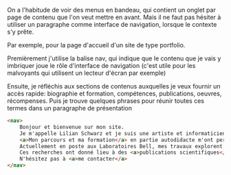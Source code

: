 On a l'habitude de voir des menus en bandeau, qui contient un onglet par page de contenu que l'on veut mettre en avant.
Mais il ne faut pas hésiter à utiliser un paragraphe comme interface de navigation, lorsque le contexte s'y prête.

Par exemple, pour la page d'accueil d'un site de type portfolio.

Premièrement j'utilise la balise nav, qui indique que le contenu que je vais y imbriquer joue le rôle d'interface de navigation (c'est utile pour les malvoyants qui utilisent un lecteur d'écran par exemple)

Ensuite, je réfléchis aux sections de contenus auxquelles je veux fournir un accès rapide: biographie et formation, compétences, publications, oeuvres, récompenses. 
Puis je trouve quelques phrases pour réunir toutes ces termes dans un paragraphe de présentation

```html
<nav>
    Bonjour et bienvenue sur mon site.
    Je m'appelle Lilian Schwarz et je suis une artiste et informaticienne.
    <a>Mon parcours et ma formation</a> en partie autodidacte m'ont permis de développer des <a>compétences</a> interdisciplinaires atypiques autour de la création et des technologies numériques.
    Actuellement en poste aux Laboratoires Bell, mes travaux explorent l'usage du code comme moyen d'expression artistique.
    Ces recherches ont donné lieu à des <a>publications scientifiques</a> et à des <a>oeuvres audiovisuelles</a>, dont un certain nombre ont été recompensées par des <a>prix et distinctions</a> internationales.
    N'hésitez pas à <a>me contacter</a>
</nav>

```
